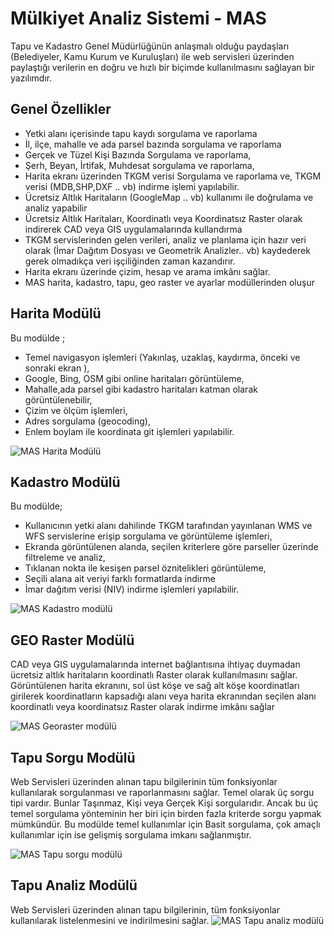 # Mülkiyet Analiz Sistemi - MAS

Tapu ve Kadastro Genel Müdürlüğünün anlaşmalı olduğu paydaşları (Belediyeler, Kamu Kurum ve Kuruluşları) ile web servisleri üzerinden paylaştığı verilerin en doğru ve hızlı bir biçimde kullanılmasını sağlayan bir yazılımdır.


## Genel Özellikler
- Yetki alanı içerisinde tapu kaydı sorgulama ve raporlama
-  İl, ilçe, mahalle ve ada parsel bazında sorgulama ve raporlama
- Gerçek ve Tüzel Kişi Bazında Sorgulama ve  raporlama,
- Şerh, Beyan, İrtifak, Muhdesat sorgulama ve  raporlama,
- Harita ekranı üzerinden TKGM verisi Sorgulama ve raporlama ve, TKGM verisi (MDB,SHP,DXF .. vb) indirme işlemi yapılabilir.
- Ücretsiz Altlık Haritaların (GoogleMap .. vb) kullanımı ile doğrulama ve analiz yapabilir
- Ücretsiz Altlık Haritaları, Koordinatlı veya Koordinatsız Raster olarak indirerek CAD veya GIS uygulamalarında kullandırma
- TKGM servislerinden gelen verileri, analiz ve planlama için hazır veri olarak (İmar Dağıtım Dosyası ve Geometrik Analizler.. vb) kaydederek gerek olmadıkça veri işçiliğinden zaman kazandırır.
- Harita ekranı üzerinde çizim, hesap ve arama imkânı sağlar.
- MAS harita, kadastro, tapu, geo raster ve ayarlar modüllerinden oluşur


## Harita Modülü
Bu modülde ;
-  Temel navigasyon işlemleri (Yakınlaş, uzaklaş, kaydırma, önceki ve sonraki ekran ),
- Google, Bing, OSM gibi online haritaları görüntüleme,
- Mahalle,ada parsel gibi kadastro haritaları katman olarak görüntülenebilir,
- Çizim ve ölçüm işlemleri, 
- Adres sorgulama (geocoding), 
- Enlem boylam ile koordinata git işlemleri yapılabilir.

![MAS Harita Modülü](https://github.com/tapukadastro/mulkiyetanalizsistemi/blob/master/screens/harita%20modul.jpg?raw=true)
## Kadastro Modülü

Bu modülde;
- Kullanıcının yetki alanı dahilinde TKGM tarafından yayınlanan WMS ve WFS servislerine erişip sorgulama ve görüntüleme işlemleri, 
- Ekranda görüntülenen alanda, seçilen kriterlere göre parseller üzerinde filtreleme ve analiz,
- Tıklanan nokta ile kesişen parsel öznitelikleri görüntüleme,
- Seçili alana ait veriyi farklı formatlarda indirme 
- İmar dağıtım verisi (NIV) indirme işlemleri yapılabilir.

![MAS Kadastro modülü](https://github.com/tapukadastro/mulkiyetanalizsistemi/blob/master/screens/kadastro-modulu.jpg?raw=true)
## GEO Raster Modülü
CAD veya GIS uygulamalarında internet bağlantısına ihtiyaç duymadan ücretsiz altlık haritaların koordinatlı Raster olarak kullanılmasını sağlar. Görüntülenen harita ekranını, sol üst köşe ve sağ alt köşe koordinatları girilerek koordinatların kapsadığı alanı veya harita ekranından seçilen alanı koordinatlı veya koordinatsız Raster olarak indirme imkânı sağlar

![MAS Georaster modülü](https://github.com/tapukadastro/mulkiyetanalizsistemi/blob/master/screens/georaster-modul.jpg?raw=true)

## Tapu Sorgu Modülü
Web Servisleri üzerinden alınan tapu bilgilerinin tüm fonksiyonlar kullanılarak sorgulanması ve raporlanmasını sağlar. Temel olarak üç sorgu tipi vardır. Bunlar Taşınmaz, Kişi veya Gerçek Kişi sorgularıdır. Ancak bu üç temel sorgulama yönteminin her biri için birden fazla kriterde sorgu yapmak mümkündür. Bu modülde temel kullanımlar için Basit sorgulama, çok amaçlı kullanımlar için ise gelişmiş sorgulama imkanı sağlanmıştır.

![MAS Tapu sorgu modülü](https://github.com/tapukadastro/mulkiyetanalizsistemi/blob/master/screens/tapu-modulu.jpg?raw=true)

## Tapu Analiz Modülü
Web Servisleri üzerinden alınan tapu bilgilerinin, tüm fonksiyonlar kullanılarak listelenmesini ve indirilmesini sağlar.
![MAS Tapu analiz modülü](https://github.com/tapukadastro/mulkiyetanalizsistemi/blob/master/screens/tapu-analiz.jpg?raw=true)
